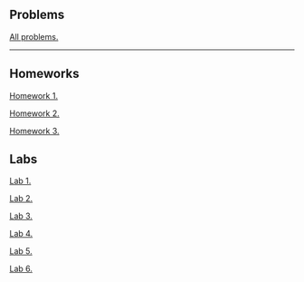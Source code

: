 ## Problems

<a href = "https://github.com/fadyat/ITMO-PUBLIC/blob/master/Electronic-counter-machine/I%20semester/Problems/info.pdf"> All problems. </a>

---

## Homeworks

<a href = "https://github.com/fadyat/ITMO-PUBLIC/blob/master/Electronic-counter-machine/I%20semester/Homeworks/HW1"> Homework 1. </a>

<a href = "https://github.com/fadyat/ITMO-PUBLIC/blob/master/Electronic-counter-machine/I%20semester/Homeworks/HW2"> Homework 2. </a>

<a href = "https://github.com/fadyat/ITMO-PUBLIC/blob/master/Electronic-counter-machine/I%20semester/Homeworks/HW3"> Homework 3. </a>

## Labs
<a href = "https://github.com/fadyat/ITMO-PUBLIC/blob/master/Electronic-counter-machine/I%20semester/Labs/LW1"> Lab 1. </a>

<a href = "https://github.com/fadyat/ITMO-PUBLIC/blob/master/Electronic-counter-machine/I%20semester/Labs/LW2"> Lab 2. </a>

<a href = "https://github.com/fadyat/ITMO-PUBLIC/blob/master/Electronic-counter-machine/I%20semester/Labs/LW3"> Lab 3. </a>

<a href = "https://github.com/fadyat/ITMO-PUBLIC/blob/master/Electronic-counter-machine/I%20semester/Labs/LW4"> Lab 4. </a>

<a href = "https://github.com/fadyat/ITMO-PUBLIC/blob/master/Electronic-counter-machine/I%20semester/Labs/LW5"> Lab 5. </a>

<a href = "https://github.com/fadyat/ITMO-PUBLIC/blob/master/Electronic-counter-machine/I%20semester/Labs/LW6"> Lab 6. </a>
